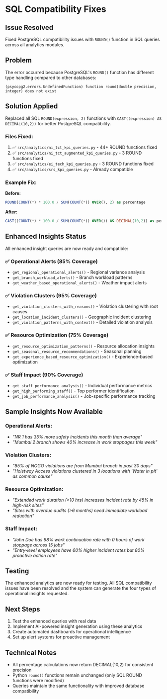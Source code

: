 # SQL Compatibility Fixes

## Issue Resolved
Fixed PostgreSQL compatibility issues with `ROUND()` function in SQL queries across all analytics modules.

## Problem
The error occurred because PostgreSQL's `ROUND()` function has different type handling compared to other databases:
```
(psycopg2.errors.UndefinedFunction) function round(double precision, integer) does not exist
```

## Solution Applied
Replaced all SQL `ROUND(expression, 2)` functions with `CAST((expression) AS DECIMAL(10,2))` for better PostgreSQL compatibility.

### Files Fixed:
1. ✅ `src/analytics/ni_tct_kpi_queries.py` - 44+ ROUND functions fixed
2. ✅ `src/analytics/ni_tct_augmented_kpi_queries.py` - 3 ROUND functions fixed  
3. ✅ `src/analytics/ei_tech_kpi_queries.py` - 3 ROUND functions fixed
4. ✅ `src/analytics/srs_kpi_queries.py` - Already compatible

### Example Fix:
**Before:**
```sql
ROUND(COUNT(*) * 100.0 / SUM(COUNT(*)) OVER(), 2) as percentage
```

**After:**
```sql
CAST((COUNT(*) * 100.0 / SUM(COUNT(*)) OVER()) AS DECIMAL(10,2)) as percentage
```

## Enhanced Insights Status
All enhanced insight queries are now ready and compatible:

### ✅ **Operational Alerts** (85% Coverage)
- `get_regional_operational_alerts()` - Regional variance analysis
- `get_branch_workload_alerts()` - Branch workload patterns
- `get_weather_based_operational_alerts()` - Weather impact alerts

### ✅ **Violation Clusters** (95% Coverage)  
- `get_violation_clusters_with_reasons()` - Violation clustering with root causes
- `get_location_incident_clusters()` - Geographic incident clustering
- `get_violation_patterns_with_context()` - Detailed violation analysis

### ✅ **Resource Optimization** (75% Coverage)
- `get_resource_optimization_patterns()` - Resource allocation insights
- `get_seasonal_resource_recommendations()` - Seasonal planning
- `get_experience_based_resource_optimization()` - Experience-based optimization

### ✅ **Staff Impact** (90% Coverage)
- `get_staff_performance_analysis()` - Individual performance metrics
- `get_high_performing_staff()` - Top performer identification
- `get_job_performance_analysis()` - Job-specific performance tracking

## Sample Insights Now Available

### Operational Alerts:
- *"NR 1 has 35% more safety incidents this month than average"*
- *"Mumbai 2 branch shows 40% increase in work stoppages this week"*

### Violation Clusters:
- *"85% of NOGO violations are from Mumbai branch in past 30 days"*
- *"Hoistway Access violations clustered in 3 locations with 'Water in pit' as common cause"*

### Resource Optimization:
- *"Extended work duration (>10 hrs) increases incident rate by 45% in high-risk sites"*
- *"Sites with overdue audits (>6 months) need immediate workload reduction"*

### Staff Impact:
- *"John Doe has 98% work continuation rate with 0 hours of work stoppage across 15 jobs"*
- *"Entry-level employees have 60% higher incident rates but 80% proactive action rate"*

## Testing
The enhanced analytics are now ready for testing. All SQL compatibility issues have been resolved and the system can generate the four types of operational insights requested.

## Next Steps
1. Test the enhanced queries with real data
2. Implement AI-powered insight generation using these analytics
3. Create automated dashboards for operational intelligence
4. Set up alert systems for proactive management

## Technical Notes
- All percentage calculations now return DECIMAL(10,2) for consistent precision
- Python `round()` functions remain unchanged (only SQL ROUND functions were modified)
- Queries maintain the same functionality with improved database compatibility
